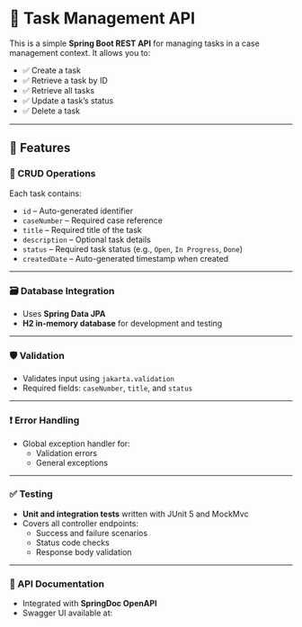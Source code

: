 # 🧾 Task Management API

This is a simple **Spring Boot REST API** for managing tasks in a case management context. It allows you to:

- ✅ Create a task
- ✅ Retrieve a task by ID
- ✅ Retrieve all tasks
- ✅ Update a task’s status
- ✅ Delete a task

---

## 🚀 Features

### 📘 CRUD Operations
Each task contains:
- `id` – Auto-generated identifier
- `caseNumber` – Required case reference
- `title` – Required title of the task
- `description` – Optional task details
- `status` – Required task status (e.g., `Open`, `In Progress`, `Done`)
- `createdDate` – Auto-generated timestamp when created

---

### 🗃️ Database Integration
- Uses **Spring Data JPA**
- **H2 in-memory database** for development and testing

---

### 🛡️ Validation
- Validates input using `jakarta.validation`
- Required fields: `caseNumber`, `title`, and `status`

---

### ❗ Error Handling
- Global exception handler for:
  - Validation errors
  - General exceptions

---

### ✅ Testing
- **Unit and integration tests** written with JUnit 5 and MockMvc
- Covers all controller endpoints:
  - Success and failure scenarios
  - Status code checks
  - Response body validation

---

### 📖 API Documentation
- Integrated with **SpringDoc OpenAPI**
- Swagger UI available at: